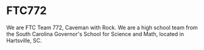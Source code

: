 # FTC772
We are FTC Team 772, Caveman with Rock. We are a high school team from the South Carolina Governor's School for Science and Math, located in Hartsville, SC. 

